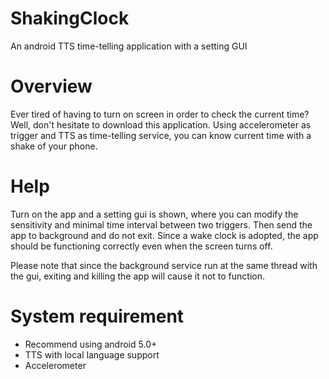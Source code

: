 # ShakingClock
An android TTS time-telling application with a setting GUI

# Overview
Ever tired of having to turn on screen in order to check the current time? Well, don't hesitate to download this application.
Using accelerometer as trigger and TTS as time-telling service, you can know current time with a shake of your phone.

# Help
Turn on the app and a setting gui is shown, where you can modify the sensitivity and minimal time interval between two triggers.
Then send the app to background and do not exit. Since a wake clock is adopted, the app should be functioning correctly even when
the screen turns off.

Please note that since the background service run at the same thread with the gui, exiting and killing the app will cause it not
to function.

# System requirement
* Recommend using android 5.0+
* TTS with local language support
* Accelerometer
